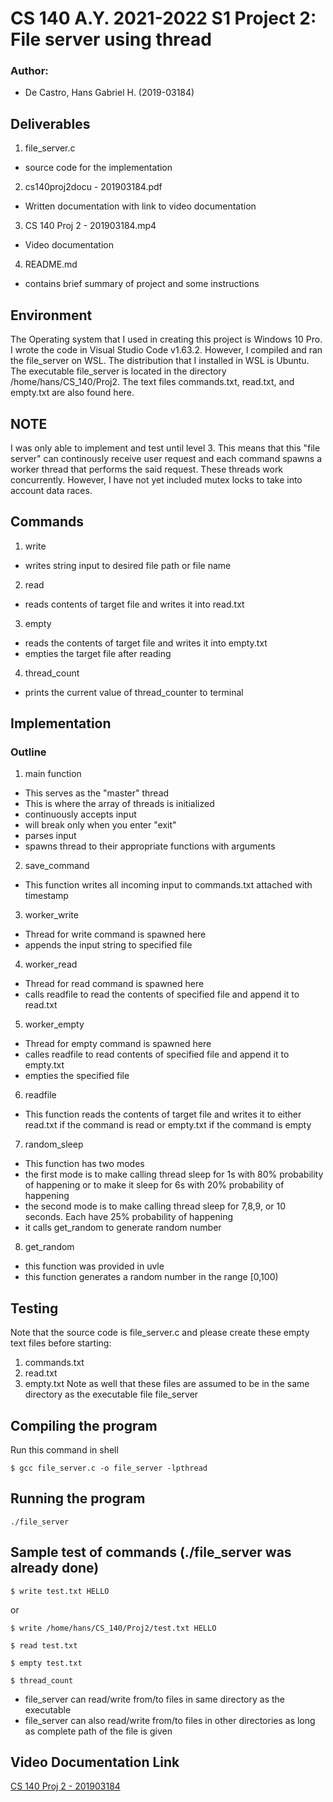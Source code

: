 # CS 140 A.Y. 2021-2022 S1 Project 2: File server using thread

### Author:
- De Castro, Hans Gabriel H. (2019-03184)
## Deliverables
1. file_server.c
- source code for the implementation
2. cs140proj2docu - 201903184.pdf
- Written documentation with link to video documentation
3. CS 140 Proj 2 - 201903184.mp4
- Video documentation
4. README.md
- contains brief summary of project and some instructions
## Environment
The Operating system that I used in creating this project is Windows 10 Pro. I wrote the code in Visual Studio Code v1.63.2. However, I compiled and ran the file_server on WSL. The distribution that I installed in WSL is Ubuntu. The executable file_server is located in the directory /home/hans/CS_140/Proj2. The text files commands.txt, read.txt, and empty.txt are also found here.
## NOTE
I was only able to implement and test until level 3. 
This means that this "file server" can continously receive user request and each command spawns a worker thread that performs the said request.
These threads work concurrently. However, I have not yet included mutex locks to take into account data races.
## Commands
1. write <file path or name> <string input>
- writes string input to desired file path or file name
2. read <file path or name>
- reads contents of target file and writes it into read.txt
3. empty <file path or name>
- reads the contents of target file and writes it into empty.txt
- empties the target file after reading
4. thread_count
- prints the current value of thread_counter to terminal
## Implementation
### Outline
1. main function
- This serves as the "master" thread
- This is where the array of threads is initialized
- continuously accepts input
- will break only when you enter "exit"
- parses input
- spawns thread to their appropriate functions with arguments
2. save_command
- This function writes all incoming input to commands.txt attached with timestamp
3. worker_write
- Thread for write command is spawned here
- appends the input string to specified file
4. worker_read
- Thread for read command is spawned here
- calls readfile to read the contents of specified file and append it to read.txt
5. worker_empty
- Thread for empty command is spawned here
- calles readfile to read contents of specified file and append it to empty.txt
- empties the specified file
6. readfile
- This function reads the contents of target file and writes it to either read.txt if the command is read or empty.txt if the command is empty
7. random_sleep
- This function has two modes
- the first mode is to make calling thread sleep for 1s with 80% probability of happening or to make it sleep for 6s with 20% probability of happening
- the second mode is to make calling thread sleep for 7,8,9, or 10 seconds. Each have 25% probability of happening
- it calls get_random to generate random number
8. get_random
- this function was provided in uvle
- this function generates a random number in the range [0,100)
## Testing
Note that the source code is file_server.c and please create these empty text files before starting:
1. commands.txt
2. read.txt
3. empty.txt
Note as well that these files are assumed to be in the same directory as the executable file file_server
## Compiling the program
Run this command in shell
```
$ gcc file_server.c -o file_server -lpthread
```
## Running the program
```
./file_server
```
## Sample test of commands (./file_server was already done)
```
$ write test.txt HELLO
```
or
```
$ write /home/hans/CS_140/Proj2/test.txt HELLO
```
```
$ read test.txt
```
```
$ empty test.txt
```
```
$ thread_count
```
- file_server can read/write from/to files in same directory as the executable
- file_server can also read/write from/to files in other directories as long as complete path of the file is given

## Video Documentation Link
[CS 140 Proj 2 - 201903184](https://drive.google.com/file/d/1dDvq2kthdnKHzEM3irLlxAcxK36rF_mR/view?usp=sharing)
